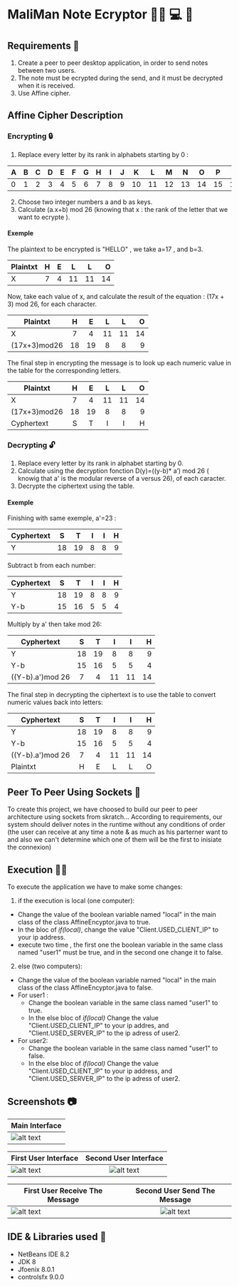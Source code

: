 # MaliMan Note Ecryptor 👩‍🎓 💻 🔑 

 ## Requirements 📃
 1. Create a peer to peer desktop application, in order to send notes between two users. 
 2. The note must be ecrypted during the send, and it must be decrypted when it is received.
 3. Use Affine cipher.
 
 ## Affine Cipher Description
 
  ### Encrypting 🔒
  
   1. Replace every letter by its rank in alphabets starting by 0 :
   
| A | B | C | D | E | F | G | H | I | J | K | L | M | N | O | P | Q | R | S | T | U | V | W | X | Y | Z |
| -- |:--:|:--:|:--:|:--:|:--:|:--:|:--:|:--:|:--:|:--:|:--:|:--:|:--:|:--:|:--:|:--:|:--:|:--:|:--:|:--:|:--:|:--:|:--:|:--:| --:|
| 0 | 1 | 2 | 3 | 4 | 5 | 6 | 7 | 8 | 9 | 10 | 11 | 12 | 13 | 14 | 15 | 16 | 17 | 18 | 19 | 20 | 21 | 22 | 23 | 24 | 25 | 26 |

  2. Choose two integer numbers a and b as keys. 
  3. Calculate (a.x+b) mod 26 (knowing that x : the rank of the letter that we want to ecrypte ).
  
  #### Exemple
  
  The plaintext to be encrypted is "HELLO" , we take a=17 , and b=3.
  
  | Plaintxt | H | E | L | L | O |
  | ------- |:--:|:--:|:--:|:--:| --:|
  | X | 7 | 4 | 11 | 11 | 14 |
  
  Now, take each value of x, and calculate the result of the equation : (17x + 3) mod 26, for each character.
  
  | Plaintxt | H | E | L | L | O |
  | ------- |:--:|:--:|:--:|:--:| --:|
  | X | 7 | 4 | 11 | 11 | 14 |
  | (17x+3)mod26 | 18 | 19 | 8 | 8 | 9 |
  
  The final step in encrypting the message is to look up each numeric value in the table for the corresponding letters.
  
  | Plaintxt | H | E | L | L | O |
  | ------- |:--:|:--:|:--:|:--:| --:|
  | X | 7 | 4 | 11 | 11 | 14 |
  | (17x+3)mod26 | 18 | 19 | 8 | 8 | 9 |
  | Cyphertext | S | T | I | I | H |
  
  
  ### Decrypting 🔓
  
   1. Replace every letter by its rank in alphabet starting by 0.
   2. Calculate using the decryption fonction D(y)=((y-b)* a’) mod 26 ( knowig that a' is the modular reverse of a versus 26), of each caracter.
   3. Decrypte the ciphertext using the table.


  #### Exemple
  
  Finishing with same exemple, a'=23 :
  
  | Cyphertext | S | T | I | I | H |
  | ------- |:--:|:--:|:--:|:--:| --:|
  | Y | 18 | 19 | 8 | 8 | 9 |
  
  Subtract b from each number:
  
  | Cyphertext | S | T | I | I | H |
  | ------- |:--:|:--:|:--:|:--:| --:|
  | Y | 18 | 19 | 8 | 8 | 9 |
  | Y-b | 15 | 16 | 5 | 5 | 4 |
  
  Multiply by a' then take mod 26:
  
  | Cyphertext | S | T | I | I | H |
  | ------- |:--:|:--:|:--:|:--:| --:|
  | Y | 18 | 19 | 8 | 8 | 9 |
  | Y-b | 15 | 16 | 5 | 5 | 4 |
  | ((Y-b).a')mod 26 | 7 | 4 | 11 | 11 | 14 |
  
  The final step in decrypting the ciphertext is to use the table to convert numeric values back into letters:
  
  | Cyphertext | S | T | I | I | H |
  | ------- |:--:|:--:|:--:|:--:| --:|
  | Y | 18 | 19 | 8 | 8 | 9 |
  | Y-b | 15 | 16 | 5 | 5 | 4 |
  | ((Y-b).a')mod 26 | 7 | 4 | 11 | 11 | 14 |
  | Plaintxt | H | E | L | L | O |
 ## Peer To Peer Using Sockets 🔗
 
 To create this project, we have choosed to build our peer to peer architecture using sockets from skratch...
 According to requirements, our system should deliver notes in the runtime without any conditions of order (the user can receive
 at any time a note & as much as his parterner want to and also we can't determine which one of them will be the first to inisiate the 
 connexion)
 
 ## Execution 🔌🔨
 
 To execute the application we have to make some changes:
 1. if the execution is local (one computer):
   * Change the value of the boolean variable named "local" in the main class of the class AffineEncyptor.java to true.
   * In the bloc of *if(local)*, change the value "Client.USED_CLIENT_IP" to your ip address.
   * execute two time , the first one the boolean variable in the same class named "user1" must be true, and in the second one change it to false.
   
 2. else (two computers):
   * Change the value of the boolean variable named "local" in the main class of the class AffineEncyptor.java to false.
   * For user1 :
     * Change the boolean variable in the same class named "user1" to true.
     * In the else bloc of *if(local)* Change the value "Client.USED_CLIENT_IP" to your ip addres, and "Client.USED_SERVER_IP" to the ip adress of user2.
   * For user2:
     * Change the boolean variable in the same class named "user1" to false.
     * In the else bloc of *if(local)* Change the value "Client.USED_CLIENT_IP" to your ip address, and "Client.USED_SERVER_IP" to the ip adress of user2.
   
 ## Screenshots  	📷
 
| Main Interface |
| ------------- |
|![alt text](https://github.com/madenemalika/Affine-Encryption/blob/master/AffineEncryption/src/Screenshots/main%20page.PNG "Welcome interface" )|


| First User Interface | Second User Interface |
| ------------- |:-------------:|
| ![alt text](https://github.com/madenemalika/Affine-Encryption/blob/master/AffineEncryption/src/Screenshots/user%201.PNG "First User Interface" ) | ![alt text](https://github.com/madenemalika/Affine-Encryption/blob/master/AffineEncryption/src/Screenshots/user%202.PNG "Second User Interface" ) |

| First User Receive The Message | Second User Send The Message |
| ------------- |:-------------:|
| ![alt text](https://github.com/madenemalika/Affine-Encryption/blob/master/AffineEncryption/src/Screenshots/user%202%20get%20the%20msg.PNG "msg recieved" ) | ![alt text](https://github.com/madenemalika/Affine-Encryption/blob/master/AffineEncryption/src/Screenshots/user%201%20with%20msg.PNG "msg sended" ) |
 
 ## IDE & Libraries used 🔧
 
 * NetBeans IDE 8.2
 * JDK 8
 * Jfoenix 8.0.1
 * controlsfx 9.0.0
